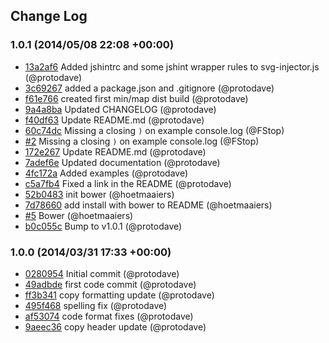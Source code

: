 ## Change Log

### 1.0.1 (2014/05/08 22:08 +00:00)
- [13a2af6](https://github.com/iconic/SVGInjector/commit/13a2af6af1bd61dab6b1ff34c84c7d6f6fd79dcf) Added jshintrc and some jshint wrapper rules to svg-injector.js (@protodave)
- [3c69267](https://github.com/iconic/SVGInjector/commit/3c692679056e3270b97e0718d50255983b05e8e5) added a package.json and .gitignore (@protodave)
- [f61e766](https://github.com/iconic/SVGInjector/commit/f61e766220e3c70e98704b265d653977a96344a7) created first min/map dist build (@protodave)
- [9a4a8ba](https://github.com/iconic/SVGInjector/commit/9a4a8ba8910fc991a76ac889b43bbf1993571321) Updated CHANGELOG (@protodave)
- [f40df63](https://github.com/iconic/SVGInjector/commit/f40df632f1e413eb1bdcfa2a036ad845edba7af3) Update README.md (@protodave)
- [60c74dc](https://github.com/iconic/SVGInjector/commit/60c74dc119c24e6ae160c86031be0128da625979) Missing a closing `)` on example console.log (@FStop)
- [#2](https://github.com/iconic/SVGInjector/pull/2) Missing a closing `)` on example console.log (@FStop)
- [172e267](https://github.com/iconic/SVGInjector/commit/172e267b7cd119728070003675e0a6453df32442) Update README.md (@protodave)
- [7adef6e](https://github.com/iconic/SVGInjector/commit/7adef6e409bef6e490524f33b831eab2089e39eb) Updated documentation (@protodave)
- [4fc172a](https://github.com/iconic/SVGInjector/commit/4fc172a2d54b7ed02e5dd42165b970db398bb4ff) Added examples (@protodave)
- [c5a7fb4](https://github.com/iconic/SVGInjector/commit/c5a7fb40e379b566c7577f0f3b9b1c00d2c7278c) Fixed a link in the README (@protodave)
- [52b0483](https://github.com/iconic/SVGInjector/commit/52b0483e913fe89c1aeafefd6d3399ab75f77b07) init bower (@hoetmaaiers)
- [7d78660](https://github.com/iconic/SVGInjector/commit/7d786602a1b62c327a21cbaaf9a9bef36e772fe6) add install with bower to README (@hoetmaaiers)
- [#5](https://github.com/iconic/SVGInjector/pull/5) Bower (@hoetmaaiers)
- [b0c055c](https://github.com/iconic/SVGInjector/commit/b0c055c778430878e8a12ce14389c9812fbe9ffc) Bump to v1.0.1 (@protodave)

### 1.0.0 (2014/03/31 17:33 +00:00)
- [0280954](https://github.com/iconic/SVGInjector/commit/02809541241ab8ebf88135124bac2be27d9e2538) Initial commit (@protodave)
- [49adbde](https://github.com/iconic/SVGInjector/commit/49adbde371b3d9d7fcdaab411d01a976a46ef41c) first code commit (@protodave)
- [ff3b341](https://github.com/iconic/SVGInjector/commit/ff3b34194cab2a4655463c7d2f3cabbd242fcb28) copy formatting update (@protodave)
- [495f468](https://github.com/iconic/SVGInjector/commit/495f4681485831140d417003eac7b734430ab388) spelling fix (@protodave)
- [af53074](https://github.com/iconic/SVGInjector/commit/af530747f8039ddabb41d5238a5cd120d4989a51) code format fixes (@protodave)
- [9aeec36](https://github.com/iconic/SVGInjector/commit/9aeec3623a33770ddebdfbe54c6585e0d63a60e3) copy header update (@protodave)